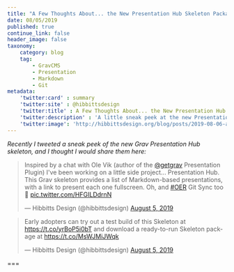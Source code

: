 ```yaml
---
title: "A Few Thoughts About... the New Presentation Hub Skeleton Package"
date: 08/05/2019
published: true
continue_link: false
header_image: false
taxonomy:
    category: blog
    tag:
        - GravCMS
        - Presentation
        - Markdown
        - Git
metadata:
    'twitter:card' : summary
    'twitter:site' : @hibbittsdesign
    'twitter:title' : A Few Thoughts About... the New Presentation Hub Skeleton Package
    'twitter:description' : 'A little sneak peek at the new Presentation Hub'
    'twitter:image': 'http://hibbittsdesign.org/blog/posts/2019-08-06-a-few-thoughts-about-the-new-presentation-hub-skeleton-package/screenshot.png'
---
```


_Recently I tweeted a sneak peek of the new Grav Presentation Hub skeleton, and I thought I would share them here:_

<blockquote class="twitter-tweet" data-lang="en"><p lang="en" dir="ltr">Inspired by a chat with Ole Vik (author of the <a href="https://twitter.com/getgrav?ref_src=twsrc%5Etfw">@getgrav</a> Presentation Plugin) I&#39;ve been working on a little side project... Presentation Hub. This Grav skeleton provides a list of Markdown-based presentations, with a link to present each one fullscreen. Oh, and <a href="https://twitter.com/hashtag/OER?src=hash&amp;ref_src=twsrc%5Etfw">#OER</a> Git Sync too🚀 <a href="https://t.co/HFGILDdrnN">pic.twitter.com/HFGILDdrnN</a></p>&mdash; Hibbitts Design (@hibbittsdesign) <a href="https://twitter.com/hibbittsdesign/status/1158418709918040065?ref_src=twsrc%5Etfw">August 5, 2019</a></blockquote>
<script async src="https://platform.twitter.com/widgets.js" charset="utf-8"></script>

<blockquote class="twitter-tweet" data-conversation="none" data-lang="en"><p lang="en" dir="ltr">Early adopters can try out a test build of this Skeleton at <a href="https://t.co/yrBoP5i0bT">https://t.co/yrBoP5i0bT</a> and download a ready-to-run Skeleton package at <a href="https://t.co/MsWJMiJWqk">https://t.co/MsWJMiJWqk</a></p>&mdash; Hibbitts Design (@hibbittsdesign) <a href="https://twitter.com/hibbittsdesign/status/1158419355962449920?ref_src=twsrc%5Etfw">August 5, 2019</a></blockquote>
<script async src="https://platform.twitter.com/widgets.js" charset="utf-8"></script>

===
